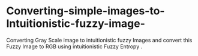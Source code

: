 # Converting-simple-images-to-Intuitionistic-fuzzy-image-
Converting Gray Scale image to intuitionistic fuzzy  Images and convert this Fuzzy Image to RGB using intuitionistic Fuzzy Entropy  .
